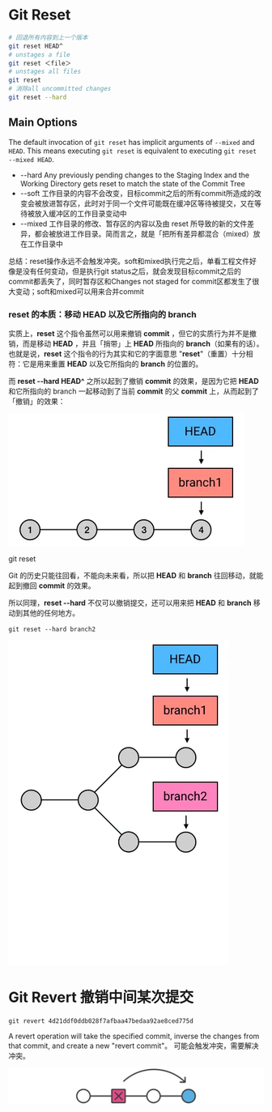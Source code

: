 # Git Reset
```sh
# 回退所有内容到上一个版本
git reset HEAD^             
# unstages a file
git reset ＜file＞
# unstages all files
git reset
# 消除all uncommitted changes
git reset --hard
```

## Main Options

The default invocation of `git reset` has implicit arguments of `--mixed` and `HEAD`. This means executing `git reset` is equivalent to executing `git reset --mixed HEAD`.

- --hard Any previously pending changes to the Staging Index and the Working Directory gets reset to match the state of the Commit Tree
- --soft 工作目录的内容不会改变，目标commit之后的所有commit所造成的改变会被放进暂存区，此时对于同一个文件可能既在缓冲区等待被提交，又在等待被放入缓冲区的工作目录变动中
- --mixed 工作目录的修改、暂存区的内容以及由 reset 所导致的新的文件差异，都会被放进工作目录。简而言之，就是「把所有差异都混合（mixed）放在工作目录中

总结：reset操作永远不会触发冲突。soft和mixed执行完之后，单看工程文件好像是没有任何变动，但是执行git status之后，就会发现目标commit之后的commit都丢失了，同时暂存区和Changes not staged for commit区都发生了很大变动；soft和mixed可以用来合并commit

### reset 的本质：移动 HEAD 以及它所指向的 branch

实质上，**reset** 这个指令虽然可以用来撤销 **commit** ，但它的实质行为并不是撤销，而是移动 **HEAD** ，并且「捎带」上 **HEAD** 所指向的 **branch**（如果有的话）。也就是说，**reset** 这个指令的行为其实和它的字面意思 "**reset**"（重置）十分相符：它是用来重置 **HEAD** 以及它所指向的 **branch** 的位置的。

而 **reset --hard HEAD^** 之所以起到了撤销 **commit** 的效果，是因为它把 **HEAD** 和它所指向的 branch 一起移动到了当前 **commit** 的父 **commit** 上，从而起到了「撤销」的效果：

![img](images/44.webp)

git reset

Git 的历史只能往回看，不能向未来看，所以把 **HEAD** 和 **branch** 往回移动，就能起到撤回 **commit** 的效果。

所以同理，**reset --hard** 不仅可以撤销提交，还可以用来把 **HEAD** 和 **branch** 移动到其他的任何地方。

```shell
git reset --hard branch2
```

![img](images/4428.webp)


# Git Revert  撤销中间某次提交
`git revert 4d21ddf0ddb028f7afbaa47bedaa92ae8ced775d`

A revert operation will take the specified commit, inverse the changes from that commit, and create a new "revert commit"。
可能会触发冲突，需要解决冲突。

![Git revert - Atlassian git tutorials](images/revert.svg)
